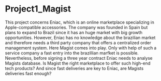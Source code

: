 # Project1_Magist
This project concerns Eniac, which is an online marketplace specializing in Apple-compatible accessories. The company was founded in Spain but plans to expand to Brazil since it has an huge market with big growth opportunities. However, Eniac has no knowledge about the brazilian market and therefore needs a third party company that offers a centralized order management system. Here Magist comes into play. Only with help of such a service company a fast entry into the brazillian marfket is possible. Nevertheless, before signing a three year contract Eniac needs to analyse Magists database. Is Magist the right marketplace to offer such high-end tech products? 
And since fast deliveries are key to Eniac, are Magists deliveries fast enough?

